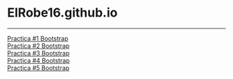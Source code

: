 # ElRobe16.github.io
<hr>
<a href="https://ElRobe16.github.io/16abril.html">Practica #1 Bootstrap </a><br>
<a href="https://ElRobe16.github.io/PRACTICA 2.html">Practica #2 Bootstrap </a> <br>
<a href="https://ElRobe16.github.io/practicabootstrap.html">Practica #3 Bootstrap </a> <br>
<a href="https://ElRobe16.github.io/imagenes.html">Practica #4 Bootstrap </a> <br>
<a href="https://ElRobe16.github.io/20 de abril.html">Practica #5 Bootstrap </a> <br>
